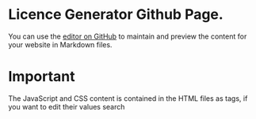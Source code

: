 # Licence Generator Github Page.

You can use the [editor on GitHub](https://github.com/offvixen/Random-String-Generator/edit/gh-pages/index.md) to maintain and preview the content for your website in Markdown files.

# Important

The JavaScript and CSS content is contained in the HTML files as tags, if you want to edit their values search <script> for js and <style> for css.

```Downloading
# DOWNLOADING BY SSH SERVER
  `- git@github.com:offvixen/Random-String-Generator.git`

# DOWNLOADING BY GITHUB CLI
  `- gh repo clone offvixen/Random-String-Generator`
  
# DOWNLOADING BY HTTPS 
  `- https://github.com/offvixen/Random-String-Generator.git`
```
  
# Support
  - Send me a DM on discord! .offvixen#0001 or https://discord.gg/9Z62AWK8Gq
